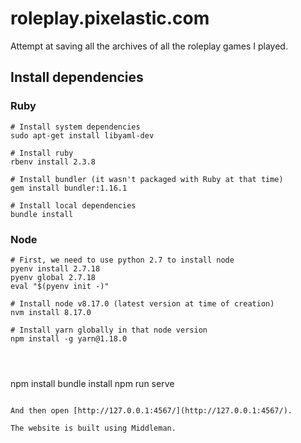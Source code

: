 # roleplay.pixelastic.com

Attempt at saving all the archives of all the roleplay games I played.

## Install dependencies

### Ruby

```
# Install system dependencies
sudo apt-get install libyaml-dev

# Install ruby 
rbenv install 2.3.8

# Install bundler (it wasn't packaged with Ruby at that time)
gem install bundler:1.16.1

# Install local dependencies
bundle install

```

### Node

```
# First, we need to use python 2.7 to install node
pyenv install 2.7.18
pyenv global 2.7.18
eval "$(pyenv init -)"

# Install node v8.17.0 (latest version at time of creation)
nvm install 8.17.0

# Install yarn globally in that node version
npm install -g yarn@1.18.0




```
npm install
bundle install
npm run serve
```

And then open [http://127.0.0.1:4567/](http://127.0.0.1:4567/).

The website is built using Middleman.
